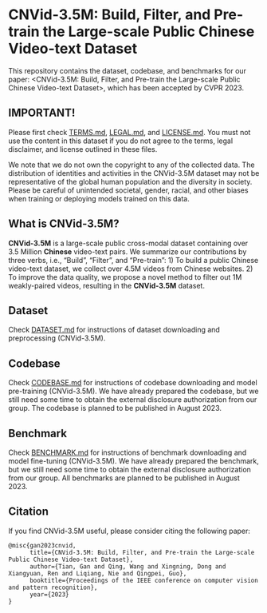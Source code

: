 # CNVid-3.5M: Build, Filter, and Pre-train the Large-scale Public Chinese Video-text Dataset

This repository contains the dataset, codebase, and benchmarks for our paper: <CNVid-3.5M: Build, Filter, and Pre-train the Large-scale Public Chinese Video-text Dataset>, which has been accepted by CVPR 2023.

## IMPORTANT!

Please first check [TERMS.md](TERMS.md), [LEGAL.md](LEGAL.md), and [LICENSE.md](LICENSE.md). You must not use the content in this dataset if you do not agree to the terms, legal disclaimer, and license outlined in these files.

We note that we do not own the copyright to any of the collected data. The distribution of identities and activities in the CNVid-3.5M dataset may not be representative of the global human population and the diversity in society. Please be careful of unintended societal, gender, racial, and other biases when training or deploying models trained on this data.

## What is CNVid-3.5M?

**CNVid-3.5M** is a large-scale public cross-modal dataset containing over 3.5 Million **Chinese** video-text pairs. We summarize our contributions by three verbs, i.e., “Build”, “Filter”, and “Pre-train”: 1) To build a public Chinese video-text dataset, we collect over 4.5M videos from Chinese websites. 2) To improve the data quality, we propose a novel method to filter out 1M weakly-paired videos, resulting in the **CNVid-3.5M** dataset.

## Dataset

Check [DATASET.md](DATASET.md) for instructions of dataset downloading and preprocessing (CNVid-3.5M).

## Codebase

Check [CODEBASE.md](CODEBASE.md) for instructions of codebase downloading and model pre-training (CNVid-3.5M).
We have already prepared the codebase, but we still need some time to obtain the external disclosure authorization from our group. The codebase is planned to be published in August 2023.

## Benchmark

Check [BENCHMARK.md](BENCHMARK.md) for instructions of benchmark downloading and model fine-tuning (CNVid-3.5M).
We have already prepared the benchmark, but we still need some time to obtain the external disclosure authorization from our group. All benchmarks are planned to be published in August 2023.

## Citation

If you find CNVid-3.5M useful, please consider citing the following paper:
```
@misc{gan2023cnvid,
      title={CNVid-3.5M: Build, Filter, and Pre-train the Large-scale Public Chinese Video-text Dataset}, 
      author={Tian, Gan and Qing, Wang and Xingning, Dong and Xiangyuan, Ren and Liqiang, Nie and Qingpei, Guo},
      booktitle={Proceedings of the IEEE conference on computer vision and pattern recognition},
      year={2023}
}
```
